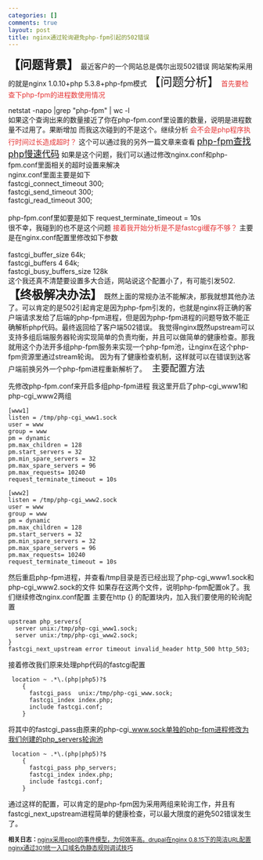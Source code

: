 ```yaml
--- 
categories: []
comments: true
layout: post
title: nginx通过轮询避免php-fpm引起的502错误
---
```

<span style="font-size:24px;"><b>【问题背景】</b></span>
最近客户的一个网站总是偶尔出现502错误
网站架构采用的就是nginx 1.0.10+php 5.3.8+php-fpm模式
<span style="font-size:24px;">【问题分析】</span>
<span style="color:#e53333;">首先要检查下php-fpm的进程数使用情况</span>

<div id="kindeditor" class="quote">netstat -napo |grep "php-fpm" | wc -l</div>
如果这个查询出来的数量接近了你在php-fpm.conf里设置的数量，说明是进程数量不过用了。果断增加
而我这次碰到的不是这个。继续分析
<span style="color:#e53333;">会不会是php程序执行时间过长造成超时？</span>
这个可以通过我的另外一篇文章来查看
<span style="font-size:18px;"><a href="/find-php-slow-code" target="_blank">php-fpm查找php慢速代码</a></span>
如果是这个问题，我们可以通过修改nginx.conf和php-fpm.conf里面相关的超时设置来解决

<div id="kindeditor" class="note">nginx.conf里面主要是如下<br>fastcgi_connect_timeout 300;<br style="color:#333333;font-family:arial;font-size:14px;line-height:25px;background-color:#ffffff;padding:0px;margin:0px;word-break:break-all;">fastcgi_send_timeout 300;<br style="color:#333333;font-family:arial;font-size:14px;line-height:25px;background-color:#ffffff;padding:0px;margin:0px;word-break:break-all;">fastcgi_read_timeout 300;<br><br>php-fpm.conf里如要是如下
request_terminate_timeout = 10s
</div>
很不幸，我碰到的也不是这个问题
<span style="color:#e53333;">接着我开始分析是不是fastcgi缓存不够？</span>
主要是在nginx.conf配置里修改如下参数


<div id="kindeditor" class="note">
<br>
fastcgi_buffer_size 64k;<br>
fastcgi_buffers 4 64k;<br>
fastcgi_busy_buffers_size 128k</div>
这个我还真不清楚要设置多大合适，网站说这个配置小了，有可能引发502.
<span style="font-size:24px;"><b>【终极解决办法】</b></span>
既然上面的常规办法不能解决，那我就想其他办法了。可以肯定的是502引起肯定是因为php-fpm引发的，也就是nginx将正确的客户端请求发给了后端的php-fpm进程，但是因为php-fpm进程的问题导致不能正确解析php代码。最终返回给了客户端502错误。
我觉得nginx既然upstream可以支持多组后端服务器轮询实现简单的负责均衡，并且可以做简单的健康检查。那我就用这个办法开多组php-fpm服务来实现一个php-fpm池，让nginx在这个php-fpm资源里通过stream轮询。
因为有了健康检查机制，这样就可以在错误到达客户端前换另外一个php-fpm进程重新解析了。
 
<span style="font-size:18px;">主要配置方法</span>

先修改php-fpm.conf来开启多组php-fpm进程
我这里开启了php-cgi_www1和php-cgi_www2两组



``` 
[www1]
listen = /tmp/php-cgi_www1.sock
user = www
group = www
pm = dynamic
pm.max_children = 128
pm.start_servers = 32
pm.min_spare_servers = 32
pm.max_spare_servers = 96
pm.max_requests= 10240
request_terminate_timeout = 10s

[www2]
listen = /tmp/php-cgi_www2.sock
user = www
group = www
pm = dynamic
pm.max_children = 128
pm.start_servers = 32
pm.min_spare_servers = 32
pm.max_spare_servers = 96
pm.max_requests= 10240
request_terminate_timeout = 10s
```

然后重启php-fpm进程，并查看/tmp目录是否已经出现了php-cgi_www1.sock和php-cgi_www2.sock的文件
如果存在这两个文件，说明php-fpm配置ok了。我们继续修改nginx.conf配置
主要在http {} 的配置块内，加入我们要使用的轮询配置



``` 
upstream php_servers{
  server unix:/tmp/php-cgi_www1.sock;
  server unix:/tmp/php-cgi_www2.sock;
}
fastcgi_next_upstream error timeout invalid_header http_500 http_503;
```

接着修改我们原来处理php代码的fastcgi配置



``` 
 location ~ .*\.(php|php5)?$
    {
      fastcgi_pass  unix:/tmp/php-cgi_www.sock;
      fastcgi_index index.php;
      include fastcgi.conf;
    }
```

将其中的fastcgi_pass由原来的php-cgi_www.sock单独的php-fpm进程修改为我们创建的php_servers轮询池



``` 
 location ~ .*\.(php|php5)?$
    {
      fastcgi_pass php_servers;
      fastcgi_index index.php;
      include fastcgi.conf;
    }
```

通过这样的配置，可以肯定的是php-fpm因为采用两组来轮询工作，并且有fastcgi_next_upstream进程简单的健康检查，可以最大限度的避免502错误发生了。
 
 
 <div id="related_log" style="font-size:12px">
<b>相关日志：</b><a href="http://xinlogs.com/nginx-epool-events">nginx采用epoll的事件模型，为何效率高。</a><a href="http://xinlogs.com/druapl-url-nginx-rewrite">drupal在nginx 0.8.15下的简洁URL配置</a><a href="http://xinlogs.com/nginx-301-rewrite">nginx通过301统一入口域名</a><a href="http://xinlogs.com/howto-open-rewrite-log">伪静态规则调试技巧</a>
</div>

